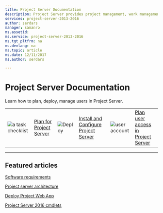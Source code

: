 ```yaml
---
title: Project Server Documentation
description: Project Server provides project management, work management, and portfolio management capabilities for the enterprise. With it, organizations can effectively initiate, select, plan, and deliver projects while tracking time and budget, while also providing extensive reporting capabilities. Learn how to deploy, configure, and manage Project Server with this content set.
services: project-server-2013-2016
author: serdars
manager: samanro
ms.assetid: 
ms.service: project-server-2013-2016
ms.tgt_pltfrm: na
ms.devlang: na
ms.topic: article
ms.date: 12/11/2017
ms.author: serdars

---
```

# Project Server Documentation

Learn how to plan, deploy, manage users in Project Server.

|               |               |               |               |               |               |
| ------------- | ------------- | ------------- | ------------- | ------------- | ------------- |
| ![a task checklist](https://docs.microsoft.com/office/media/icons/tasks-planner.png)  | [Plan for Project Server](plan-for-project-server-2016.md) | ![Deploy](https://docs.microsoft.com/office/media/icons/deploy-planner.png)  | [Install and Configure Project Server](install-and-configure-for-project-server-2016.md) | ![user account](https://docs.microsoft.com/office/media/icons/user-accounts.png)  | [Plan user access in Project Server](plan-user-access-in-project-server.md) |

---

## Featured articles
[Software requirements](software-requirements-for-project-server-2016.md)

[Project server architecture](project-server-2016-architecture.md)

[Deploy Project Web App](deploy-project-web-app-0.md)

[Project Server 2016 cmdlets](windows-powershell-for-project-server-2016-cmdlet-reference.md)
